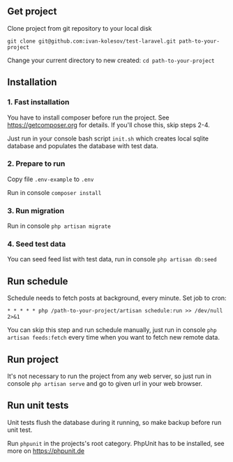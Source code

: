 ## Get project
Clone project from git repository to your local disk

`git clone git@github.com:ivan-kolesov/test-laravel.git path-to-your-project`

Change your current directory to new created: `cd path-to-your-project`

## Installation

### 1. Fast installation

You have to install composer before run the project. See https://getcomposer.org for details.
If you'll chose this, skip steps 2-4.

Just run in your console bash script `init.sh` which creates local sqlite database and populates the database with test data.

### 2. Prepare to run

Copy file `.env-example` to `.env`

Run in console `composer install`

### 3. Run migration

Run in console `php artisan migrate`

### 4. Seed test data

You can seed feed list with test data, run in console `php artisan db:seed` 

## Run schedule

Schedule needs to fetch posts at background, every minute.
Set job to cron:

`* * * * * php /path-to-your-project/artisan schedule:run >> /dev/null 2>&1`

You can skip this step and run schedule manually, just run in console `php artisan feeds:fetch` every time when you want to fetch new remote data.

## Run project

It's not necessary to run the project from any web server, so just run in console `php artisan serve`
and go to given url in your web browser.

## Run unit tests

Unit tests flush the database during it running, so make backup before run unit test.

Run `phpunit` in the projects's root category. PhpUnit has to be installed, see more on https://phpunit.de